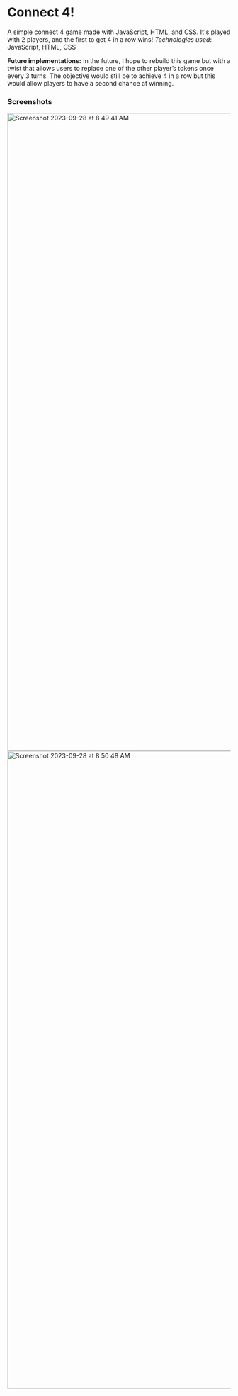 # Connect 4!
A simple connect 4 game made with JavaScript, HTML, and CSS. It's played with 2 players, and the first to get 4 in a row wins!
_Technologies used_: JavaScript, HTML, CSS

**Future implementations:**
In the future, I hope to rebuild this game but with a twist that allows users to replace one of the other player’s tokens once every 3 turns. The objective would still be to achieve 4 in a row but this would allow players to have a second chance at winning.

### Screenshots
<img width="1440" alt="Screenshot 2023-09-28 at 8 49 41 AM" src="https://github.com/ZainabM872/Connect4/assets/86388432/4236a080-ecb6-4715-bdd0-54284187f92d">


<img width="1440" alt="Screenshot 2023-09-28 at 8 50 48 AM" src="https://github.com/ZainabM872/Connect4/assets/86388432/8a55a237-3aa4-4bda-87ba-b0f2d0a52552">

